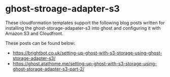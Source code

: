 # ghost-stroage-adapter-s3

These cloudformation templates support the following blog posts written for installing the ghost-storage-adapater-s3 into ghost and configuring it with Amazon S3 and Cloudfront.

These posts can be found below:

- https://brightbot.co.uk/setting-up-ghost-with-s3-storage-using-ghost-storage-adapter-s3/
- https://ghost.atathome.me/setting-up-ghost-with-s3-storage-using-ghost-storage-adapter-s3-part-2/